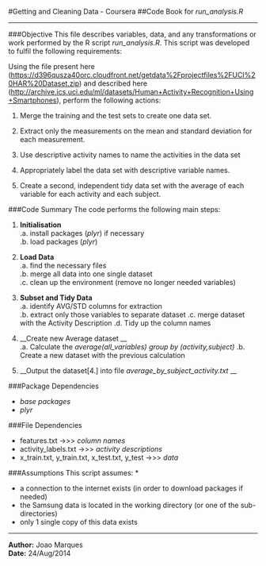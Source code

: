 #Getting and Cleaning Data - Coursera
##Code Book for *run_analysis.R*
**************************************************
###Objective
This file describes variables, data, and any transformations or work performed by the R script *run_analysis.R*. This script was developed to fulfil the following requirements:

Using the file present here (https://d396qusza40orc.cloudfront.net/getdata%2Fprojectfiles%2FUCI%20HAR%20Dataset.zip) and described here (http://archive.ics.uci.edu/ml/datasets/Human+Activity+Recognition+Using+Smartphones), perform the following actions:

  1. Merge the training and the test sets to create one data set.

  2. Extract only the measurements on the mean and standard deviation for each measurement. 

  3. Use descriptive activity names to name the activities in the data set

  4. Appropriately label the data set with descriptive variable names. 

  5. Create a second, independent tidy data set with the average of each variable for each activity and each subject. 

###Code Summary
The code performs the following main steps:

1. __Initialisation__  
  .a. install packages (*plyr*) if necessary  
  .b. load packages (*plyr*)  
  
2. __Load Data__  
  .a. find the necessary files  
  .b. merge all data into one single dataset  
  .c. clean up the environment (remove no longer needed variables)

3. __Subset and Tidy Data__  
  .a. identify AVG/STD columns for extraction  
  .b. extract only those variables to separate dataset
  .c. merge dataset with the Activity Description
  .d. Tidy up the column names

4. __Create new Average dataset __  
  .a. Calculate the *average(all_variables) group by (activity,subject)*
  .b. Create a new dataset with the previous calculation
  
5. __Output the dataset[4.] into file *average_by_subject_activity.txt* __  

  
###Package Dependencies
- *base packages*
- *plyr*


###File Dependencies
+ features.txt   ->>> *column names*  
+ activity_labels.txt   ->>> *activity descriptions*  
+ x_train.txt, y_train.txt, x_test.txt, y_test ->>> *data*  


###Assumptions
This script assumes:
*
+ a connection to the internet exists (in order to download packages if needed)  
+ the Samsung data is located in the working directory (or one of the sub-directories)  
+ only 1 single copy of this data exists  


**************************************************
**Author:** Joao Marques  
**Date:** 24/Aug/2014  
